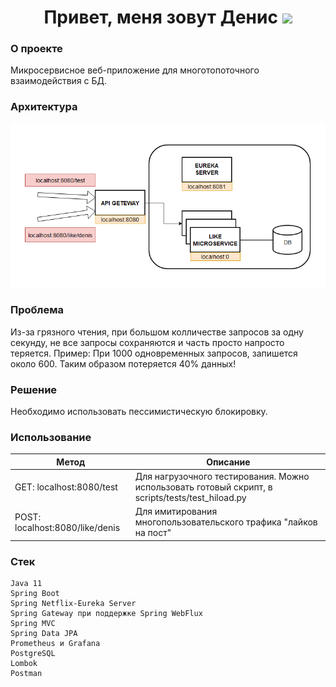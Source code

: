 <h1 align="center">Привет, меня зовут Денис</a> 
<img src="https://github.com/blackcater/blackcater/raw/main/images/Hi.gif" height="32"/></h1>

### О проекте ###

Микросервисное веб-приложение для многотопоточного взаимодействия с БД. 

### Архитектура ###

![Alt text](architecture.png "Архитектура")

### Проблема ###
Из-за грязного чтения, при большом колличестве запросов за одну секунду, не все запросы сохраняются и часть просто напросто теряется.
Пример: При 1000 одновременных запросов, запишется около 600. Таким образом потеряется 40% данных!

### Решение ###

Необходимо использовать пессимистическую блокировку.

### Использование ###

| Метод  | Описание |
| ------------- | ------------- |
| GET: localhost:8080/test  | Для нагрузочного тестирования. Можно использовать готовый скрипт, в scripts/tests/test_hiload.py  |
| POST: localhost:8080/like/denis  | Для имитирования многопользовательского трафика "лайков на пост" |

### Стек ###

```
Java 11
Spring Boot
Spring Netflix-Eureka Server
Spring Gateway при поддержке Spring WebFlux
Spring MVC
Spring Data JPA
Prometheus и Grafana
PostgreSQL
Lombok
Postman
```
